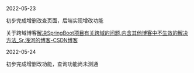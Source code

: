 2022-05-23

初步完成增删改查页面，后端实现增改功能

关于跨域博客[解决SpringBoot项目有关跨域的问题,内含其他博客中不生效的解决方法_Sr.浅河的博客-CSDN博客](https://blog.csdn.net/weixin_52161359/article/details/124930911?spm=1001.2014.3001.5502)

2022-05-24

初步完成增删改功能，查询功能尚未测通

